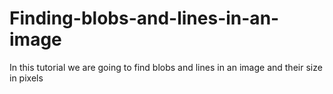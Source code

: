 # Finding-blobs-and-lines-in-an-image
In this tutorial  we are going to find blobs and lines in an image and their size in pixels
